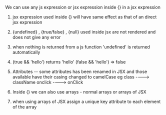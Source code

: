 We can use any js expression or jsx expression inside {} in a jsx expression

1. jsx expression used inside {} will have same effect as that of an direct jsx expression
2. {undefined} ,  {true/false} , {null} used inside jsx are not rendered and does not give any error
3. when nothing is returned from a js function 'undefined' is returned automatically
4. (true && 'hello')  returns 'hello'
   (false && 'hello') => false

5. Attributes -- some attributes has been renamed in JSX and those available have their casing changed to camelCase
   eg class  ---->  className
      onclick ----> onClick

6. Inside {} we can also use arrays - normal arrays or arrays of JSX
7. when using arrays of JSX assign a unique key attribute to each element of the array